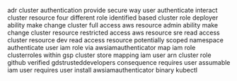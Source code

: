 adr cluster authentication provide secure way user authenticate interact cluster resource four different role identified based cluster role deployer ability make change cluster full access aws resource admin ability make change cluster resource restricted access aws resource sre read access cluster resource dev read access resource potentially scoped namespace authenticate user iam role via awsiamauthenticator map iam role clusterroles within gsp cluster store mapping iam user arn cluster role github verified gdstrusteddevelopers consequence requires user assumable iam user requires user install awsiamauthenticator binary kubectl